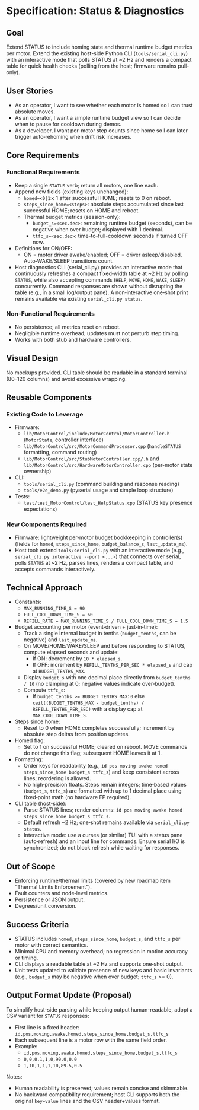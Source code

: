 # Specification: Status & Diagnostics

## Goal
Extend STATUS to include homing state and thermal runtime budget metrics per motor. Extend the existing host-side Python CLI (`tools/serial_cli.py`) with an interactive mode that polls STATUS at ~2 Hz and renders a compact table for quick health checks (polling from the host; firmware remains pull-only).

## User Stories
- As an operator, I want to see whether each motor is homed so I can trust absolute moves.
- As an operator, I want a simple runtime budget view so I can decide when to pause for cooldown during demos.
- As a developer, I want per-motor step counts since home so I can later trigger auto‑rehoming when drift risk increases.

## Core Requirements
### Functional Requirements
- Keep a single `STATUS` verb; return all motors, one line each.
- Append new fields (existing keys unchanged):
  - `homed=<0|1>`: 1 after successful HOME; resets to 0 on reboot.
  - `steps_since_home=<steps>`: absolute steps accumulated since last successful HOME; resets on HOME and reboot.
  - Thermal budget metrics (session-only):
    - `budget_s=<sec.dec>`: remaining runtime budget (seconds), can be negative when over budget; displayed with 1 decimal.
    - `ttfc_s=<sec.dec>`: time-to-full-cooldown seconds if turned OFF now.
- Definitions for ON/OFF:
  - ON = motor driver awake/enabled; OFF = driver asleep/disabled. Auto‑WAKE/SLEEP transitions count.
- Host diagnostics CLI (serial_cli.py) provides an interactive mode that continuously refreshes a compact fixed‑width table at ~2 Hz by polling `STATUS`, while also accepting commands (`HELP`, `MOVE`, `HOME`, `WAKE`, `SLEEP`) concurrently. Command responses are shown without disrupting the table (e.g., in a small log/output pane). A non‑interactive one‑shot print remains available via existing `serial_cli.py status`.

### Non-Functional Requirements
- No persistence; all metrics reset on reboot.
- Negligible runtime overhead; updates must not perturb step timing.
- Works with both stub and hardware controllers.

## Visual Design
No mockups provided. CLI table should be readable in a standard terminal (80–120 columns) and avoid excessive wrapping.

## Reusable Components
### Existing Code to Leverage
- Firmware:
  - `lib/MotorControl/include/MotorControl/MotorController.h` (`MotorState`, controller interface)
  - `lib/MotorControl/src/MotorCommandProcessor.cpp` (`handleSTATUS` formatting, command routing)
  - `lib/MotorControl/src/StubMotorController.cpp/.h` and `lib/MotorControl/src/HardwareMotorController.cpp` (per-motor state ownership)
- CLI:
  - `tools/serial_cli.py` (command building and response reading)
  - `tools/e2e_demo.py` (pyserial usage and simple loop structure)
- Tests:
  - `test/test_MotorControl/test_HelpStatus.cpp` (STATUS key presence expectations)

### New Components Required
- Firmware: lightweight per‑motor budget bookkeeping in controller(s) (fields for `homed`, `steps_since_home`, `budget_balance_s`, `last_update_ms`).
- Host tool: extend `tools/serial_cli.py` with an interactive mode (e.g., `serial_cli.py interactive --port <...>`) that connects over serial, polls `STATUS` at ~2 Hz, parses lines, renders a compact table, and accepts commands interactively.

## Technical Approach
- Constants:
  - `MAX_RUNNING_TIME_S = 90`
  - `FULL_COOL_DOWN_TIME_S = 60`
  - `REFILL_RATE = MAX_RUNNING_TIME_S / FULL_COOL_DOWN_TIME_S = 1.5`
- Budget accounting per motor (event‑driven + just‑in‑time):
  - Track a single internal budget in tenths (`budget_tenths`, can be negative) and `last_update_ms`.
  - On MOVE/HOME/WAKE/SLEEP and before responding to STATUS, compute elapsed seconds and update:
    - If ON: decrement by `10 * elapsed_s`.
    - If OFF: increment by `REFILL_TENTHS_PER_SEC * elapsed_s` and cap at `BUDGET_TENTHS_MAX`.
  - Display `budget_s` with one decimal place directly from `budget_tenths / 10` (no clamping at 0; negative values indicate over‑budget).
  - Compute `ttfc_s`:
    - If `budget_tenths >= BUDGET_TENTHS_MAX`: `0` else `ceil((BUDGET_TENTHS_MAX - budget_tenths) / REFILL_TENTHS_PER_SEC)` with a display cap at `MAX_COOL_DOWN_TIME_S`.
- Steps since home:
  - Reset to 0 when HOME completes successfully; increment by absolute step deltas from position updates.
- Homed flag:
  - Set to 1 on successful HOME; cleared on reboot. MOVE commands do not change this flag; subsequent HOME leaves it at 1.
- Formatting:
  - Order keys for readability (e.g., `id pos moving awake homed steps_since_home budget_s ttfc_s`) and keep consistent across lines; reordering is allowed.
  - No high‑precision floats. Steps remain integers; time‑based values (`budget_s`, `ttfc_s`) are formatted with up to 1 decimal place using fixed‑point math (no hardware FP required).
- CLI table (host-side):
  - Parse STATUS lines; render columns: `id pos moving awake homed steps_since_home budget_s ttfc_s`.
  - Default refresh ~2 Hz; one‑shot remains available via `serial_cli.py status`.
  - Interactive mode: use a curses (or similar) TUI with a status pane (auto‑refresh) and an input line for commands. Ensure serial I/O is synchronized; do not block refresh while waiting for responses.

## Out of Scope
- Enforcing runtime/thermal limits (covered by new roadmap item “Thermal Limits Enforcement”).
- Fault counters and node‑level metrics.
- Persistence or JSON output.
- Degrees/unit conversion.

## Success Criteria
- STATUS includes `homed`, `steps_since_home`, `budget_s`, and `ttfc_s` per motor with correct semantics.
- Minimal CPU and memory overhead; no regression in motion accuracy or timing.
- CLI displays a readable table at ~2 Hz and supports one‑shot output.
- Unit tests updated to validate presence of new keys and basic invariants (e.g., `budget_s` may be negative when over budget; `ttfc_s` >= 0).

## Output Format Update (Proposal)
To simplify host-side parsing while keeping output human-readable, adopt a CSV variant for `STATUS` responses:

- First line is a fixed header: `id,pos,moving,awake,homed,steps_since_home,budget_s,ttfc_s`
- Each subsequent line is a motor row with the same field order.
- Example:
  - `id,pos,moving,awake,homed,steps_since_home,budget_s,ttfc_s`
  - `0,0,0,1,1,0,90.0,0.0`
  - `1,10,1,1,1,10,89.5,0.5`

Notes:
- Human readability is preserved; values remain concise and skimmable.
- No backward compatibility requirement; host CLI supports both the original `key=value` lines and the CSV header+values format.
